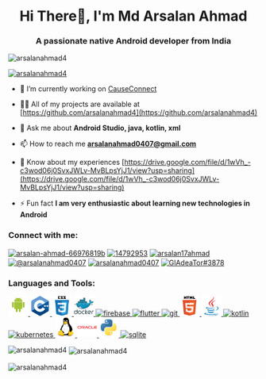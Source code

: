 <h1 align="center">Hi There👋, I'm Md Arsalan Ahmad</h1>
<h3 align="center">A passionate native Android developer from India</h3>

<p align="left"> <img src="https://komarev.com/ghpvc/?username=arsalanahmad4&label=Profile%20views&color=0e75b6&style=flat" alt="arsalanahmad4" /> </p>

<p align="left"> <a href="https://github.com/ryo-ma/github-profile-trophy"><img src="https://github-profile-trophy.vercel.app/?username=arsalanahmad4" alt="arsalanahmad4" /></a> </p>

- 🔭 I’m currently working on [CauseConnect](https://github.com/arsalanahmad4/CauseConnect)

- 👨‍💻 All of my projects are available at [https://github.com/arsalanahmad4](https://github.com/arsalanahmad4)

- 💬 Ask me about **Android Studio, java, kotlin, xml**

- 📫 How to reach me **arsalanahmad0407@gmail.com**

- 📄 Know about my experiences [https://drive.google.com/file/d/1wVh_-c3wod06j0SvxJWLv-MvBLpsYjJ1/view?usp=sharing](https://drive.google.com/file/d/1wVh_-c3wod06j0SvxJWLv-MvBLpsYjJ1/view?usp=sharing)

- ⚡ Fun fact **I am very enthusiastic about learning new technologies in Android**

<h3 align="left">Connect with me:</h3>
<p align="left">
<a href="https://linkedin.com/in/arsalan-ahmad-66976819b" target="blank"><img align="center" src="https://raw.githubusercontent.com/rahuldkjain/github-profile-readme-generator/master/src/images/icons/Social/linked-in-alt.svg" alt="arsalan-ahmad-66976819b" height="30" width="40" /></a>
<a href="https://stackoverflow.com/users/14792953" target="blank"><img align="center" src="https://raw.githubusercontent.com/rahuldkjain/github-profile-readme-generator/master/src/images/icons/Social/stack-overflow.svg" alt="14792953" height="30" width="40" /></a>
<a href="https://instagram.com/arsalan17ahmad" target="blank"><img align="center" src="https://raw.githubusercontent.com/rahuldkjain/github-profile-readme-generator/master/src/images/icons/Social/instagram.svg" alt="arsalan17ahmad" height="30" width="40" /></a>
<a href="https://medium.com/@arsalanahmad0407" target="blank"><img align="center" src="https://raw.githubusercontent.com/rahuldkjain/github-profile-readme-generator/master/src/images/icons/Social/medium.svg" alt="@arsalanahmad0407" height="30" width="40" /></a>
<a href="https://www.leetcode.com/arsalanahmad0407" target="blank"><img align="center" src="https://raw.githubusercontent.com/rahuldkjain/github-profile-readme-generator/master/src/images/icons/Social/leet-code.svg" alt="arsalanahmad0407" height="30" width="40" /></a>
<a href="https://discord.gg/GlAdeaTor#3878" target="blank"><img align="center" src="https://raw.githubusercontent.com/rahuldkjain/github-profile-readme-generator/master/src/images/icons/Social/discord.svg" alt="GlAdeaTor#3878" height="30" width="40" /></a>
</p>

<h3 align="left">Languages and Tools:</h3>
<p align="left"> <a href="https://developer.android.com" target="_blank" rel="noreferrer"> <img src="https://raw.githubusercontent.com/devicons/devicon/master/icons/android/android-original-wordmark.svg" alt="android" width="40" height="40"/> </a> <a href="https://www.w3schools.com/cpp/" target="_blank" rel="noreferrer"> <img src="https://raw.githubusercontent.com/devicons/devicon/master/icons/cplusplus/cplusplus-original.svg" alt="cplusplus" width="40" height="40"/> </a> <a href="https://www.w3schools.com/css/" target="_blank" rel="noreferrer"> <img src="https://raw.githubusercontent.com/devicons/devicon/master/icons/css3/css3-original-wordmark.svg" alt="css3" width="40" height="40"/> </a> <a href="https://www.docker.com/" target="_blank" rel="noreferrer"> <img src="https://raw.githubusercontent.com/devicons/devicon/master/icons/docker/docker-original-wordmark.svg" alt="docker" width="40" height="40"/> </a> <a href="https://firebase.google.com/" target="_blank" rel="noreferrer"> <img src="https://www.vectorlogo.zone/logos/firebase/firebase-icon.svg" alt="firebase" width="40" height="40"/> </a> <a href="https://flutter.dev" target="_blank" rel="noreferrer"> <img src="https://www.vectorlogo.zone/logos/flutterio/flutterio-icon.svg" alt="flutter" width="40" height="40"/> </a> <a href="https://git-scm.com/" target="_blank" rel="noreferrer"> <img src="https://www.vectorlogo.zone/logos/git-scm/git-scm-icon.svg" alt="git" width="40" height="40"/> </a> <a href="https://www.w3.org/html/" target="_blank" rel="noreferrer"> <img src="https://raw.githubusercontent.com/devicons/devicon/master/icons/html5/html5-original-wordmark.svg" alt="html5" width="40" height="40"/> </a> <a href="https://www.java.com" target="_blank" rel="noreferrer"> <img src="https://raw.githubusercontent.com/devicons/devicon/master/icons/java/java-original.svg" alt="java" width="40" height="40"/> </a> <a href="https://kotlinlang.org" target="_blank" rel="noreferrer"> <img src="https://www.vectorlogo.zone/logos/kotlinlang/kotlinlang-icon.svg" alt="kotlin" width="40" height="40"/> </a> <a href="https://kubernetes.io" target="_blank" rel="noreferrer"> <img src="https://www.vectorlogo.zone/logos/kubernetes/kubernetes-icon.svg" alt="kubernetes" width="40" height="40"/> </a> <a href="https://www.linux.org/" target="_blank" rel="noreferrer"> <img src="https://raw.githubusercontent.com/devicons/devicon/master/icons/linux/linux-original.svg" alt="linux" width="40" height="40"/> </a> <a href="https://www.oracle.com/" target="_blank" rel="noreferrer"> <img src="https://raw.githubusercontent.com/devicons/devicon/master/icons/oracle/oracle-original.svg" alt="oracle" width="40" height="40"/> </a> <a href="https://www.python.org" target="_blank" rel="noreferrer"> <img src="https://raw.githubusercontent.com/devicons/devicon/master/icons/python/python-original.svg" alt="python" width="40" height="40"/> </a> <a href="https://www.sqlite.org/" target="_blank" rel="noreferrer"> <img src="https://www.vectorlogo.zone/logos/sqlite/sqlite-icon.svg" alt="sqlite" width="40" height="40"/> </a> </p>

<p><img align="left" src="https://github-readme-stats.vercel.app/api/top-langs?username=arsalanahmad4&show_icons=true&locale=en&layout=compact" alt="arsalanahmad4" /></p>

<p>&nbsp;<img align="center" src="https://github-readme-stats.vercel.app/api?username=arsalanahmad4&show_icons=true&locale=en" alt="arsalanahmad4" /></p>

<p><img align="center" src="https://github-readme-streak-stats.herokuapp.com/?user=arsalanahmad4&" alt="arsalanahmad4" /></p>
